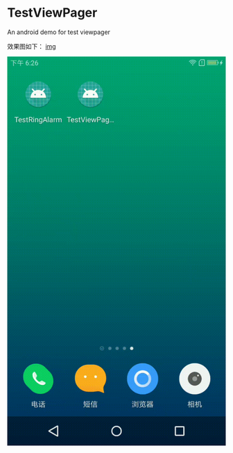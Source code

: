 # TestViewPager
An android demo for test viewpager

效果图如下：
[img](https://github.com/ytuglt/TestViewPager/blob/master/images/show.gif)

![image](https://github.com/ytuglt/TestViewPager/blob/master/images/show.gif)
